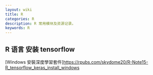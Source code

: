 ```yaml
---
layout: wiki
title: R
categories: R
description: R 常用模块及资源记录。
keywords: R
---
```


## R 语言 安装 tensorflow

[Windows 安裝深度學習套件]<https://rpubs.com/skydome20/R-Note15-R_tensorflow_keras_install_windows>


##
